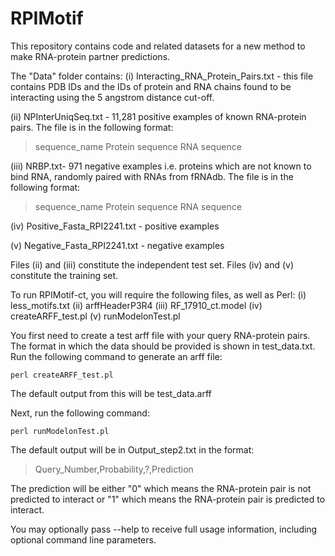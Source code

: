 RPIMotif
========

This repository contains code and related datasets for a new method to make RNA-protein partner predictions.

The "Data" folder contains:
(i) Interacting_RNA_Protein_Pairs.txt - this file contains PDB IDs and the IDs of protein and RNA chains found to be interacting using the 5 angstrom distance cut-off.

(ii) NPInterUniqSeq.txt - 11,281 positive examples of known RNA-protein pairs. The file is in the following format:
>sequence_name
Protein sequence
RNA sequence

(iii) NRBP.txt- 971 negative examples i.e. proteins which are not known to bind RNA, randomly paired with RNAs from fRNAdb. The file is in the following format:
>sequence_name
Protein sequence
RNA sequence

(iv) Positive_Fasta_RPI2241.txt - positive examples

(v) Negative_Fasta_RPI2241.txt - negative examples

Files (ii) and (iii) constitute the independent test set.
Files (iv) and (v) constitute the training set.

To run RPIMotif-ct, you will require the following files, as well as Perl:
(i) less_motifs.txt
(ii) arffHeaderP3R4
(iii) RF_17910_ct.model
(iv) createARFF_test.pl
(v) runModelonTest.pl

You first need to create a test arff file with your query RNA-protein pairs. The format in which the data should be provided is shown in test_data.txt. Run the following command to generate an arff file:
```
perl createARFF_test.pl
```
The default output from this will be test_data.arff

Next, run the following command:
```
perl runModelonTest.pl 
```

The default output will be in Output_step2.txt in the format:
>Query_Number,Probability,?,Prediction

The prediction will be either "0" which means the RNA-protein pair is not predicted to interact or "1" which means the RNA-protein pair is predicted to interact.

You may optionally pass --help to receive full usage information, including optional command line parameters.
